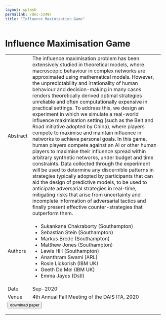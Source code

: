 ```yaml
---
layout: splash
permalink: /doc-5349/
title: "Influence Maximisation Game"
---
```


# Influence Maximisation Game

<table>
    <tbody>
    <tr>
        <td>Abstract</td>
        <td>The influence maximisation problem has been extensively studied in theoretical models, where macroscopic behaviour in complex networks are approximated using mathematical models. However, the unpredictability and irrationality of human behaviour and decision-making in many cases renders theoretically derived optimal strategies unreliable and often computationally expensive in practical settings. To address this, we design an experiment in which we simulate a real-world influence maximisation setting (such as the Belt and Road initiative adopted by China), where players compete to maximise and maintain influence in networks to achieve personal goals. In this game, human players compete against an AI or other human players to maximise their influence spread within arbitrary synthetic networks, under budget and time constraints. Data collected through the experiment will be used to determine any discernible patterns in strategies typically adopted by participants that can aid the design of predictive models, to be used to anticipate adversarial strategies in real-time, mitigating risks that arise from uncertainty and incomplete information of adversarial tactics and finally present effective counter-strategies that outperform them.</td>
    </tr>
    <tr>
        <td>Authors</td>
        <td>
            <ul>
                <li>Sukankana Chakraborty (Southampton)</li>
                <li>Sebastian Stein (Southampton)</li>
                <li>Markus Brede (Southampton)</li>
                <li>Matthew Jones (Southampton)</li>
                <li>Lewis Hill (Southampton)</li>
                <li>Ananthram Swami (ARL)</li>
                <li>Rosie Lickorish (IBM UK)</li>
                <li>Geeth De Mel (IBM UK)</li>
                <li>Emma Jayes (Dstl)</li>
            </ul>
        </td>
    </tr>
    <tr>
        <td>Date</td>
        <td>Sep-2020</td>
    </tr>
    <tr>
        <td>Venue</td>
        <td>4th Annual Fall Meeting of the DAIS ITA, 2020</td>
    </tr>
        <tr>
            <td colspan="2">
                <form method="get" action="https://ibm.box.com/v/doc-5349-paper">
                    <button type="submit">download paper</button>
                </form>
            </td>
        </tr>
    </tbody>
</table>

